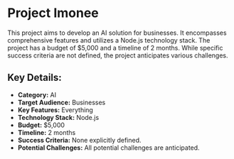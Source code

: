 # Project Imonee

This project aims to develop an AI solution for businesses.  It encompasses comprehensive features and utilizes a Node.js technology stack.  The project has a budget of $5,000 and a timeline of 2 months.  While specific success criteria are not defined, the project anticipates various challenges.

## Key Details:

* **Category:** AI
* **Target Audience:** Businesses
* **Key Features:** Everything
* **Technology Stack:** Node.js
* **Budget:** $5,000
* **Timeline:** 2 months
* **Success Criteria:** None explicitly defined.
* **Potential Challenges:** All potential challenges are anticipated.